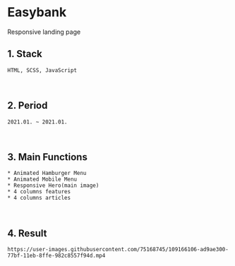 # Easybank
 Responsive landing page
 
## 1. Stack
    HTML, SCSS, JavaScript
<br>

## 2. Period
    2021.01. ~ 2021.01.
<br>

## 3. Main Functions
    * Animated Hamburger Menu
    * Animated Mobile Menu
    * Responsive Hero(main image)
    * 4 columns features
    * 4 columns articles
<br>

## 4.  Result
    https://user-images.githubusercontent.com/75168745/109166106-ad9ae300-77bf-11eb-8ffe-982c8557f94d.mp4
    

